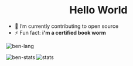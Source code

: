 <h1 align="center">Hello World</h1>

- 🌱 I’m currently contributing to open source
- ⚡ Fun fact: **i'm a certified book worm**

<p><img align="center" src="https://github-readme-stats.vercel.app/api/top-langs?username=benardcharumbira&show_icons=true&locale=en&layout=compact" alt="ben-lang" /></p>  

<p><img align="left"  src="https://github-readme-stats.vercel.app/api?username=benardcharumbira&show_icons=true&locale=en" alt="ben-stats" /></p>  

<p><img align="center" src="https://github-readme-streak-stats.herokuapp.com/?user=benardcharumbira&" alt="stats" /></p>


<!--- 

<h3 align="left">Connect with me:</h3>
<p align="left">
<a href="https://www.linkedin.com/in/benard-charumbira-62a77711b/" target="blank"><img align="center" src="https://cdn.jsdelivr.net/npm/simple-icons@3.0.1/icons/linkedin.svg" alt="my-li" height="30" width="40" /></a>
</p>

-->
